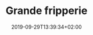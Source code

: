 ---
title: "Grande fripperie"
date: 2019-09-29T13:39:34+02:00
type: "events"
description: "L’arrivée de l’automne, c’est une excuse comme une autre pour aller faire du shopping, et se trouver de nouvelles pièces sympas à ajouter à son dressing. Que diriez-vous pour cela de découvrir (ou redécouvrir) l’Olympe, une petite friperie quartier Saint Michel?
Nichée dans une petite impasse partant de la place Saint Michel, cette boutique atypique n’est pas très visible si l’on ne connaît pas son existence. Pour contrer cela, elle a installé des mannequins en bout de rue, presque sur la place. D’après le Sud Ouest, «Ils attirent le regard et signalent le commerce qu’on aurait bien du mal à dénicher sans cette astuce»."
address: " 4 Impasse Sainte-Cadenne"
postalCode: "33000"
city: "Bordeaux"
label: ""
photos: ["/img/event10/event10_1.jpeg", "/img/event10/event10_2.jpg", "/img/event10/event10_3.jpg", "/img/event10/event10_4.jpg", "/img/event10/event10_5.jpg"]
draft: true
important: false
association: ""
when: 2019-09-30
---